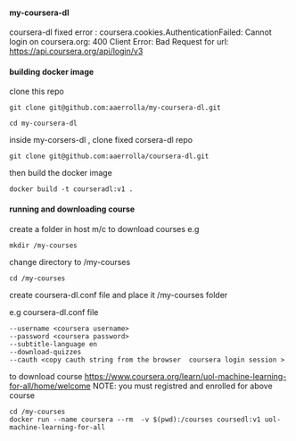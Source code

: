 #### my-coursera-dl

coursera-dl fixed error : coursera.cookies.AuthenticationFailed: Cannot login on coursera.org: 400 Client Error: Bad Request for url: https://api.coursera.org/api/login/v3


#### building docker image 

clone this repo

```
git clone git@github.com:aaerrolla/my-coursera-dl.git
```



```
cd my-coursera-dl
```

inside my-corsers-dl  , clone  fixed corsera-dl  repo

```
git clone git@github.com:aaerrolla/coursera-dl.git
```

then build the docker image 

```
docker build -t courseradl:v1 .
```

#### running and downloading course 

create a folder in host m/c  to download courses  e.g 

```
mkdir /my-courses
```
change directory to  /my-courses

```
cd /my-courses
```
create coursera-dl.conf file   and place it  /my-courses  folder 

e.g coursera-dl.conf file 

```
--username <coursera username>
--password <coursera password>
--subtitle-language en
--download-quizzes
--cauth <copy cauth string from the browser  coursera login session >
```

to download course   https://www.coursera.org/learn/uol-machine-learning-for-all/home/welcome
NOTE: you must registred and enrolled for above course

```
cd /my-courses
docker run --name coursera --rm  -v $(pwd):/courses coursedl:v1 uol-machine-learning-for-all 
```

